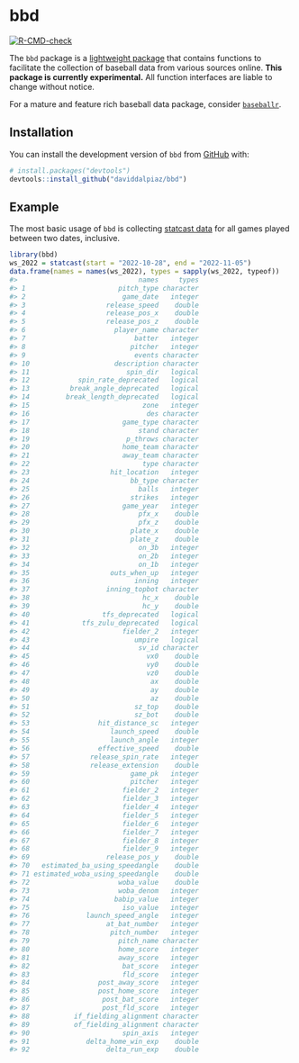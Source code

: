 
<!-- README.md is generated from README.Rmd. Please edit that file -->

# bbd

<!-- badges: start -->

[![R-CMD-check](https://github.com/daviddalpiaz/bbd/actions/workflows/R-CMD-check.yaml/badge.svg)](https://github.com/daviddalpiaz/bbd/actions)
<!-- badges: end -->

The `bbd` package is a [lightweight package](https://www.tinyverse.org/)
that contains functions to facilitate the collection of baseball data
from various sources online. **This package is currently experimental.**
All function interfaces are liable to change without notice.

For a mature and feature rich baseball data package, consider
[`baseballr`](https://github.com/BillPetti/baseballr).

## Installation

You can install the development version of `bbd` from
[GitHub](https://github.com/) with:

``` r
# install.packages("devtools")
devtools::install_github("daviddalpiaz/bbd")
```

## Example

The most basic usage of `bbd` is collecting [statcast
data](https://baseballsavant.mlb.com/statcast_search) for all games
played between two dates, inclusive.

``` r
library(bbd)
ws_2022 = statcast(start = "2022-10-28", end = "2022-11-05")
data.frame(names = names(ws_2022), types = sapply(ws_2022, typeof))
#>                              names     types
#> 1                       pitch_type character
#> 2                        game_date   integer
#> 3                    release_speed    double
#> 4                    release_pos_x    double
#> 5                    release_pos_z    double
#> 6                      player_name character
#> 7                           batter   integer
#> 8                          pitcher   integer
#> 9                           events character
#> 10                     description character
#> 11                        spin_dir   logical
#> 12            spin_rate_deprecated   logical
#> 13          break_angle_deprecated   logical
#> 14         break_length_deprecated   logical
#> 15                            zone   integer
#> 16                             des character
#> 17                       game_type character
#> 18                           stand character
#> 19                        p_throws character
#> 20                       home_team character
#> 21                       away_team character
#> 22                            type character
#> 23                    hit_location   integer
#> 24                         bb_type character
#> 25                           balls   integer
#> 26                         strikes   integer
#> 27                       game_year   integer
#> 28                           pfx_x    double
#> 29                           pfx_z    double
#> 30                         plate_x    double
#> 31                         plate_z    double
#> 32                           on_3b   integer
#> 33                           on_2b   integer
#> 34                           on_1b   integer
#> 35                    outs_when_up   integer
#> 36                          inning   integer
#> 37                   inning_topbot character
#> 38                            hc_x    double
#> 39                            hc_y    double
#> 40                  tfs_deprecated   logical
#> 41             tfs_zulu_deprecated   logical
#> 42                       fielder_2   integer
#> 43                          umpire   logical
#> 44                           sv_id character
#> 45                             vx0    double
#> 46                             vy0    double
#> 47                             vz0    double
#> 48                              ax    double
#> 49                              ay    double
#> 50                              az    double
#> 51                          sz_top    double
#> 52                          sz_bot    double
#> 53                 hit_distance_sc   integer
#> 54                    launch_speed    double
#> 55                    launch_angle   integer
#> 56                 effective_speed    double
#> 57               release_spin_rate   integer
#> 58               release_extension    double
#> 59                         game_pk   integer
#> 60                         pitcher   integer
#> 61                       fielder_2   integer
#> 62                       fielder_3   integer
#> 63                       fielder_4   integer
#> 64                       fielder_5   integer
#> 65                       fielder_6   integer
#> 66                       fielder_7   integer
#> 67                       fielder_8   integer
#> 68                       fielder_9   integer
#> 69                   release_pos_y    double
#> 70   estimated_ba_using_speedangle    double
#> 71 estimated_woba_using_speedangle    double
#> 72                      woba_value    double
#> 73                      woba_denom   integer
#> 74                     babip_value   integer
#> 75                       iso_value   integer
#> 76              launch_speed_angle   integer
#> 77                   at_bat_number   integer
#> 78                    pitch_number   integer
#> 79                      pitch_name character
#> 80                      home_score   integer
#> 81                      away_score   integer
#> 82                       bat_score   integer
#> 83                       fld_score   integer
#> 84                 post_away_score   integer
#> 85                 post_home_score   integer
#> 86                  post_bat_score   integer
#> 87                  post_fld_score   integer
#> 88           if_fielding_alignment character
#> 89           of_fielding_alignment character
#> 90                       spin_axis   integer
#> 91              delta_home_win_exp    double
#> 92                   delta_run_exp    double
```

